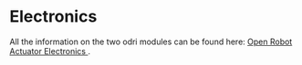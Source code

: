 # Electronics
All the information on the two odri modules can be found here: <a href="https://github.com/open-dynamic-robot-initiative/open_robot_actuator_hardware/tree/master/electronics"> Open Robot Actuator Electronics </a>. 
